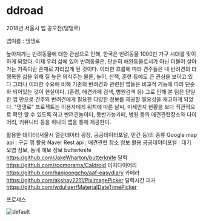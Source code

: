 # ddroad
2018년 서울시 앱 공모전(댕댕로)

앱이름 : 댕댕로

높아져가는 반려동물에 대한 관심으로 인해, 한국은 반려동물 1000만 가구 시대를 맞이하게 되었다.
이제 우리 삶에 있어 반려동물은, 단순히 애완동물로서가 아닌 더불어 살아가는 가족이란 존재로 자리잡게 된 것이다.
이러한 흐름에 따라 견주들은 내 반려견의 더 행복한 삶을 위해 질 높은 의식주는 물론, 놀이, 산책, 훈련 등에도 큰 관심을 보이고 있다
그러나 이러한 수요에 비해 기존의 반려견과 관련된 앱들은 비교적 기능에 따라 단순화 되어있는 것이 현실이다. (훈련, 애견카페 검색, 병원검색 등)
그로 인해 본 팀은 단일한 앱 만으로 견주와 반려견에게 필요한 다양한 정보를 제공할 필요성을 재고하게 되었다.
"댕댕로" 프로젝트는 이용자에게 위치에 따른 날씨, 미세먼지 현황을 보다 직관적으로 확인 할 수 있도록 하고 
반려견놀이터, 동반가능카페, 병원 등의 애견관련장소와 다이어리, 커뮤니티 등을 하나의 앱을 통해 제공한다.


활용한 데이터(서울시 열린데이터 광장, 공공데이터포털, 민간 등)의  종류
Google map api : 구글 맵 활용
Naver Rest api : 애견관련 장소 정보 활용
공공데이터포털 : 대기 오염 정보, 동네 예보 정보
butterknife
https://github.com/JakeWharton/butterknife
달력
https://github.com/roomorama/Caldroid
이지다이어리
https://github.com/hanjoongcho/aaf-easydiary
카메라
https://github.com/akshay2211/PixImagePicker
달력시간 피커
https://github.com/wdullaer/MaterialDateTimePicker


프로세스

![default](https://user-images.githubusercontent.com/17997989/46254738-cc053300-c4ce-11e8-860a-d4249a619c25.png)
